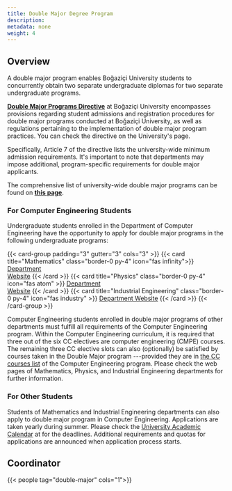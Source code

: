 ```yaml
---
title: Double Major Degree Program
description:
metadata: none
weight: 4
---
```


## Overview

A double major program enables Boğaziçi University students to concurrently
obtain two separate undergraduate diplomas for two separate undergraduate
programs.

[**Double Major Programs Directive**](http://bogazici.edu.tr/tr_TR/Content/Ogrenciler/Ogrenci_Isleri/Yonetmelik_ve_Ic_Tuzukler/Cift_Anadal_Programlari_Yonergesi) at Boğaziçi University encompasses
provisions regarding student admissions and registration procedures for double
major programs conducted at Boğaziçi University, as well as regulations
pertaining to the implementation of double major program practices. You can
check the directive on the University's page.

Specifically, Article 7 of the directive lists the university-wide minimum
admission requirements. It's important to note that departments may impose
additional, program-specific requirements for double major applicants.

The comprehensive list of university-wide double major programs can be found on
[**this page**](http://bogazici.edu.tr/tr-TR/Content/Akademik/Cift_Anadal_Programlari).

### For Computer Engineering Students

Undergraduate students enrolled in the Department of Computer Engineering have
the opportunity to apply for double major programs in the following
undergraduate programs:

{{< card-group padding="3" gutter="3" cols="3" >}}
{{< card title="Mathematics" class="border-0 py-4" icon="fas infinity">}}
[Department<br>Website](https://math.bogazici.edu.tr/)
{{< /card >}}
{{< card title="Physics" class="border-0 py-4" icon="fas atom" >}} [Department<br>Website](https://phys.bogazici.edu.tr/)
{{< /card >}}
{{< card title="Industrial Engineering" class="border-0 py-4" icon="fas industry" >}} [Department Website](https://ie.bogazici.edu.tr/)
{{< /card >}}
{{< /card-group >}}

Computer Engineering students enrolled in double major programs of other
departments must fulfill all requirements of the Computer Engineering program.
Within the Computer Engineering curriculum, it is required that three out of the
six CC electives are computer engineering (CMPE) courses. The remaining three CC
elective slots can also (optionally) be satisfied by courses taken in the Double
Major program ---provided they are in
[the CC courses list](undergraduate/electives) of the Computer Engineering
program. Please check the web pages of Mathematics, Physics, and Industrial
Engineering departments for further information.

### For Other Students

Students of Mathematics and Industrial Engineering departments can also apply to
double major program in Computer Engineering. Applications are taken yearly
during summer. Please check the
[University Academic Calendar](https://akademiktakvim.boun.edu.tr) at for the
deadlines. Additional requirements and quotas for applications are announced
when application process starts.

## Coordinator

{{< people tag="double-major" cols="1">}}

